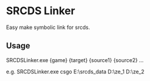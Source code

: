 # SRCDS Linker
Easy make symbolic link for srcds.  
  
  
## Usage
SRCDSLinker.exe {game} {target} {source1} {source2} ...

e.g.  SRCDSLinker.exe csgo E:\srcds_data D:\ze_1 D:\ze_2